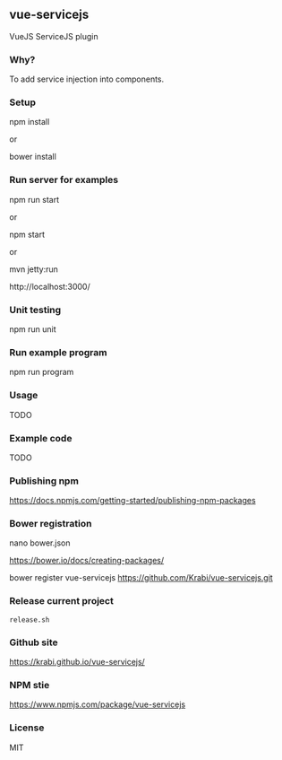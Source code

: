 ## vue-servicejs

VueJS ServiceJS plugin

### Why?

To add service injection into components.

### Setup

npm install

or

bower install

### Run server for examples

npm run start

or

npm start

or

mvn jetty:run

http://localhost:3000/

### Unit testing

npm run unit

### Run example program

npm run program

### Usage

TODO

### Example code

TODO

### Publishing npm

https://docs.npmjs.com/getting-started/publishing-npm-packages

### Bower registration

nano bower.json

https://bower.io/docs/creating-packages/

bower register vue-servicejs https://github.com/Krabi/vue-servicejs.git

### Release current project

    release.sh

### Github site

https://krabi.github.io/vue-servicejs/

### NPM stie

https://www.npmjs.com/package/vue-servicejs

### License

MIT
